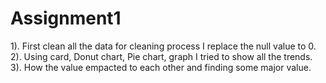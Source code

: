 # Assignment1

1). First clean all the data for cleaning process I replace the null value to 0.
2). Using card, Donut chart, Pie chart, graph I tried to show all the trends.
3). How the value empacted to each other and finding some major value.
